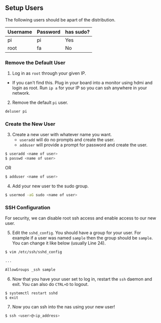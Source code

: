 ## Setup Users

The following users should be apart of the distribution.

| Username | Password | has sudo? |
|----------|----------|-----------|
| pi       | pi       | Yes       |
| root     | fa       | No        |

### Remove the Default User
1. Log in as `root` through your given IP.
  * If you can't find this. Plug in your board into a monitor using hdmi and login as root. Run `ip a` for your IP so you can ssh anywhere in your network.

2. Remove the default `pi` user.

```sh
deluser pi
```

### Create the New User

3. Create a new user with whatever name you want.
    * `useradd` will do no prompts and create the user.
    * `adduser` will provide a prompt for password and create the user.

```sh
$ useradd <name of user>
$ passwd <name of user>
```

OR

```sh
$ adduser <name of user>
```

4. Add your new user to the sudo group.

```sh
$ usermod -aG sudo <name of user>
```

### SSH Configuration
For security, we can disable root ssh access and enable access to our new user.

5. Edit the `sshd_config`. You should have a group for your user. For example if a user was named `sample` then the group should be `sample`. You can change it like below (usually Line 24).

```sh
$ vim /etc/ssh/sshd_config

...

AllowGroups _ssh sample
```

6. Now that you have your user set to log in, restart the `ssh` daemon and exit. You can also do `CTRL+D` to logout.

```sh
$ systemctl restart sshd
$ exit
```

7. Now you can ssh into the nas using your new user!

```sh
$ ssh <user>@<ip_address>
```
